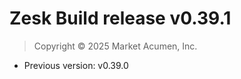 # Zesk Build release v0.39.1

> Copyright &copy; 2025 Market Acumen, Inc.

- Previous version: v0.39.0
